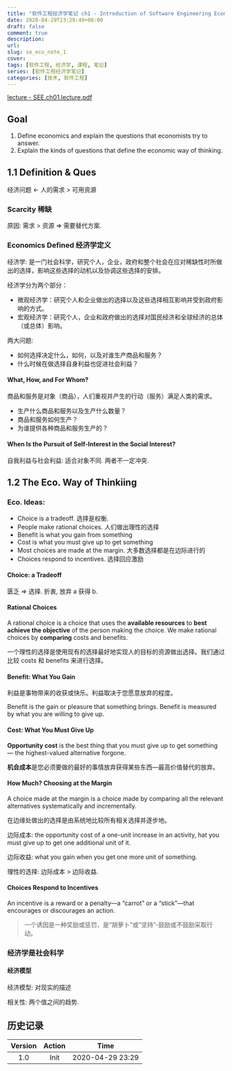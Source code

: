 ```yaml
---
title: "软件工程经济学笔记 ch1 - Introduction of Software Engineering Economy"
date: 2020-04-29T23:29:49+08:00
draft: false
comment: true
description: 
url:
slug: se_eco_note_1
cover:
tags: [软件工程, 经济学, 课程, 笔记]
series: [软件工程经济学笔记]
categories: [技术, 软件工程]
---
```


[lecture - SEE.ch01.lecture.pdf](files/2020/04/SEE.ch01.lecture.pdf)

## Goal

1. Define economics and explain the questions that economists try to answer.
2. Explain the kinds of questions that define the economic way of thinking.

## 1.1 Definition & Ques

经济问题 <- 人的需求 > 可用资源

### Scarcity 稀缺

原因: 需求 > 资源 => 需要替代方案.

### Economics Defined 经济学定义

经济学: 是一门社会科学，研究个人，企业，政府和整个社会在应对稀缺性时所做出的选择，影响这些选择的动机以及协调这些选择的安排。

经济学分为两个部分：

* 微观经济学：研究个人和企业做出的选择以及这些选择相互影响并受到政府影响的方式。
* 宏观经济学：研究个人，企业和政府做出的选择对国民经济和全球经济的总体（或总体）影响。

两大问题:

* 如何选择决定什么，如何，以及对谁生产商品和服务？
* 什么时候在做选择自身利益也促进社会利益？

#### What, How, and For Whom?

商品和服务是对象（商品），人们重视并产生的行动（服务）满足人类的需求。

* 生产什么商品和服务以及生产什么数量？
* 商品和服务如何生产？
* 为谁提供各种商品和服务生产的？

#### When Is the Pursuit of Self-Interest in the Social Interest?

自我利益与社会利益: 适合对象不同. 两者不一定冲突.

## 1.2 The Eco. Way of Thinkiing

### Eco. Ideas:

* Choice is a tradeoff. 选择是权衡.
* People make rational choices. 人们做出理性的选择
* Benefit is what you gain from something 
* Cost is what you must give up to get something
* Most choices are made at the margin. 大多数选择都是在边际进行的
* Choices respond to incentives. 选择回应激励

#### Choice: a Tradeoff

匮乏 => 选择. 折衷, 放弃 a 获得 b.

#### Rational Choices

A rational choice is a choice that uses the **available resources** to **best achieve the objective** of the person making the choice. We make rational choices by **comparing** costs and benefits.

一个理性的选择是使用现有的选择最好地实现人的目标的资源做出选择。我们通过比较 costs 和 benefits 来进行选择。

#### Benefit: What You Gain

利益是事物带来的收获或快乐。利益取决于您愿意放弃的程度。

Benefit is the gain or pleasure that something brings. Benefit is measured by what you are willing to give up.

#### Cost: What You Must Give Up 

**Opportunity cost** is the best thing that you must give up to get something — the highest-valued alternative forgone.

**机会成本**是您必须要做的最好的事情放弃获得某些东西—最高价值替代的放弃。

#### How Much? Choosing at the Margin

A choice made at the margin is a choice made by comparing all the relevant alternatives systematically and incrementally.

在边缘处做出的选择是由系统地比较所有相关选择并逐步地。

边际成本: the opportunity cost of a one-unit increase in an activity, hat you must give up to get one additional unit of it.

边际收益: what you gain when you get one more unit of something.

理性的选择: 边际成本 > 边际收益.

#### Choices Respond to Incentives

An incentive is a reward or a penalty—a “carrot” or a “stick”—that encourages or discourages an action.

> 一个诱因是一种奖励或惩罚，是“胡萝卜”或“坚持”-鼓励或不鼓励采取行动。

### 经济学是社会科学

#### 经济模型

经济模型: 对现实的描述

相关性: 两个值之间的趋势.

## 历史记录

|Version| Action|Time|
|:-------:|:--------:|:-----------:|
|1.0|Init|2020-04-29 23:29|